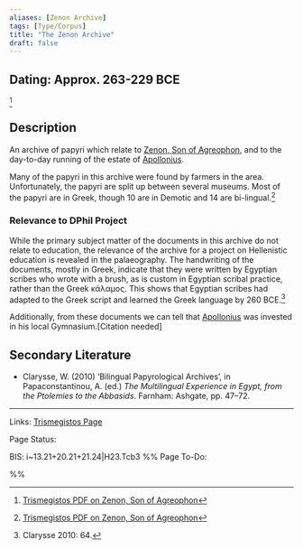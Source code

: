 ```yaml
---
aliases: [Zenon Archive]
tags: [Type/Corpus]
title: "The Zenon Archive" 
draft: false
---
```


## Dating: Approx. 263-229 BCE
[^2]

## Description
An archive of papyri which relate to [Zenon, Son of Agreophon](Zenon-Son-of-Agreophon.md), and to the day-to-day running of the estate of [Apollonius](Apollonius-(Dioiketes).md). 

Many of the papyri in this archive were found by farmers in the area. Unfortunately, the papyri are split up between several museums. Most of the papyri are in Greek, though 10 are in Demotic and 14 are bi-lingual.[^3]


### Relevance to DPhil Project
While the primary subject matter of the documents in this archive do not relate to education, the relevance of the archive for a project on Hellenistic education is revealed in the palaeography. The handwriting of the documents, mostly in Greek, indicate that they were written by Egyptian scribes who wrote with a brush, as is custom in Egyptian scribal practice, rather than the Greek κάλαμος. This shows that Egyptian scribes had adapted to the Greek script and learned the Greek language by 260 BCE.[^1] 

Additionally, from these documents we can tell that [Apollonius](Apollonius-(Dioiketes).md) was invested in his local Gymnasium.[Citation needed]



## Secondary Literature
- Clarysse, W. (2010) ‘Bilingual Papyrological Archives’, in Papaconstantinou, A. (ed.) _The Multilingual Experience in Egypt, from the Ptolemies to the Abbasids_. Farnham: Ashgate, pp. 47–72.



--- 
Links: [Trismegistos Page](https://www.trismegistos.org/archive/256)

Page Status: 

BIS: i~13.21+20.21+21.24|H23.Tcb3
%%
Page To-Do:

%%




[^1]: Clarysse 2010: 64.
[^2]: [Trismegistos PDF on Zenon, Son of Agreophon](https://www.trismegistos.org/arch/archives/pdf/256.pdf)
[^3]:  [Trismegistos PDF on Zenon, Son of Agreophon](https://www.trismegistos.org/arch/archives/pdf/256.pdf)